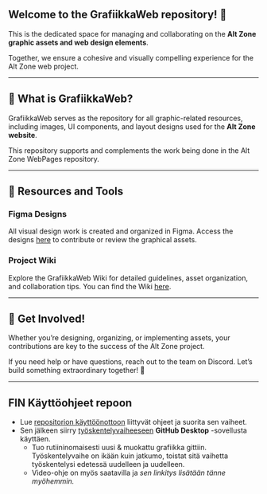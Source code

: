 ## Welcome to the **GrafiikkaWeb** repository! 🎨  

This is the dedicated space for managing and collaborating on the **Alt Zone graphic assets and web design elements**. 

Together, we ensure a cohesive and visually compelling experience for the Alt Zone web project.

---

## 🌟 What is GrafiikkaWeb?  
GrafiikkaWeb serves as the repository for all graphic-related resources, including images, UI components, and layout designs used for the **Alt Zone website**. 

This repository supports and complements the work being done in the Alt Zone WebPages repository.  

---

## 📁 Resources and Tools  

### **Figma Designs**  
All visual design work is created and organized in Figma. Access the designs [here](https://www.figma.com/design/qaRrNbozqOeESL9lQ2UDrM/Altzone?node-id=0-1&t=3qbWOs48Urrpnk1Y-1) to contribute or review the graphical assets.  

### **Project Wiki**  
Explore the GrafiikkaWeb Wiki for detailed guidelines, asset organization, and collaboration tips. You can find the Wiki [here](https://github.com/Alt-Org/GrafiikkaWeb/wiki).  

---

## 🤝 Get Involved!  
Whether you’re designing, organizing, or implementing assets, your contributions are key to the success of the Alt Zone project.  

If you need help or have questions, reach out to the team on Discord. Let’s build something extraordinary together! 🚀  

---

## FIN Käyttöohjeet repoon

- Lue [repositorion käyttöönottoon](https://github.com/Alt-Org/GrafiikkaWeb/wiki/GrafiikkaWeb-%E2%80%90gitin-k%C3%A4ytt%C3%B6%C3%B6notto) liittyvät ohjeet ja suorita sen vaiheet.
- Sen jälkeen siirry [työskentelyvaiheeseen](https://github.com/Alt-Org/GrafiikkaWeb/wiki/GitHub-Desktop-%E2%80%90-Ty%C3%B6skentelyvaihe) **GitHub Desktop** -sovellusta käyttäen.
  - Tuo rutiininomaisesti uusi & muokattu grafiikka gittiin. Työskentelyvaihe on ikään kuin jatkumo, toistat sitä vaihetta työskentelysi edetessä uudelleen ja uudelleen.
  - Video-ohje on myös saatavilla ja _sen linkitys lisätään tänne myöhemmin._
